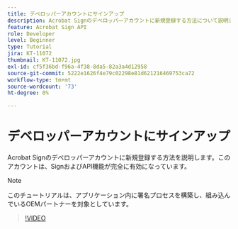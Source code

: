 ```yaml
---
title: デベロッパーアカウントにサインアップ
description: Acrobat Signのデベロッパーアカウントに新規登録する方法について説明します。このアカウントは、SignおよびAPI機能が完全に有効になっています
feature: Acrobat Sign API
role: Developer
level: Beginner
type: Tutorial
jira: KT-11072
thumbnail: KT-11072.jpg
exl-id: cf5f36bd-f96a-4f38-8da5-82a3a4d12958
source-git-commit: 5222e1626f4e79c02298e81d621216469753ca72
workflow-type: tm+mt
source-wordcount: '73'
ht-degree: 0%

---
```


# デベロッパーアカウントにサインアップ

Acrobat Signのデベロッパーアカウントに新規登録する方法を説明します。このアカウントは、SignおよびAPI機能が完全に有効になっています。

>[!NOTE]
>
>このチュートリアルは、アプリケーション内に署名プロセスを構築し、組み込んでいるOEMパートナーを対象としています。

>[!VIDEO](https://video.tv.adobe.com/v/3445919?hidetitle=true&captions=jpn)

